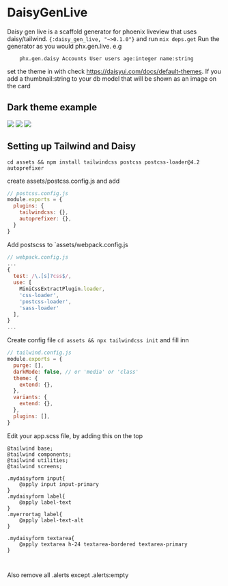 # DaisyGenLive

Daisy gen live is a scaffold generator for phoenix liveview that uses daisy/tailwind. `{:daisy_gen_live, "~>0.1.0"}` and run `mix deps.get` Run the generator as you would phx.gen.live. e.g

```
	phx.gen.daisy Accounts User users age:integer name:string
```
set the theme in with <html data-theme="dark/light/whatever" /> check https://daisyui.com/docs/default-themes.
If you add a thumbnail:string to your db model that will be shown as an image on the card

## Dark theme example
![](https://i.imgur.com/4VuiLU9.png)
![](https://i.imgur.com/QzgxcTq.png)
![](https://i.imgur.com/yVJrLO5.png)


## Setting up Tailwind and Daisy
```
cd assets && npm install tailwindcss postcss postcss-loader@4.2 autoprefixer

```
create assets/postcss.config.js and add

```javascript
// postcss.config.js
module.exports = {
  plugins: {
    tailwindcss: {},
    autoprefixer: {},
  }
}

```

Add postscss to `assets/webpack.config.js

```javascript
// webpack.config.js
...
{
  test: /\.[s]?css$/,
  use: [
    MiniCssExtractPlugin.loader,
    'css-loader',
    'postcss-loader',
    'sass-loader'
  ],
}
...

```

Create config file `cd assets && npx tailwindcss init` and fill inn 

```javascript
// tailwind.config.js
module.exports = {
  purge: [],
  darkMode: false, // or 'media' or 'class'
  theme: {
    extend: {},
  },
  variants: {
    extend: {},
  },
  plugins: [],
}

```


Edit your app.scss file, by adding this on the top

```
@tailwind base;
@tailwind components;
@tailwind utilities;
@tailwind screens;

.mydaisyform input{
    @apply input input-primary
}
.mydaisyform label{
    @apply label-text
}
.myerrortag label{
    @apply label-text-alt
}

.mydaisyform textarea{
    @apply textarea h-24 textarea-bordered textarea-primary
}



```

Also remove all .alerts except .alerts:empty



